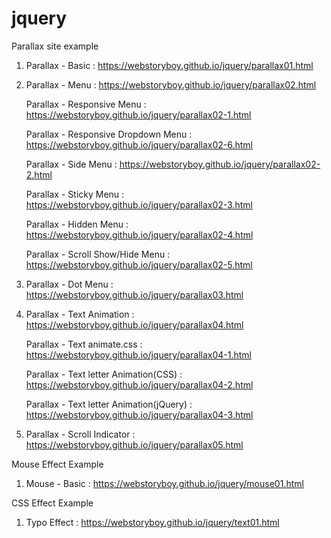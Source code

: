 # jquery

Parallax site example

1. Parallax - Basic : https://webstoryboy.github.io/jquery/parallax01.html

2. Parallax - Menu : https://webstoryboy.github.io/jquery/parallax02.html

   Parallax - Responsive Menu : https://webstoryboy.github.io/jquery/parallax02-1.html 
   
   Parallax - Responsive Dropdown Menu : https://webstoryboy.github.io/jquery/parallax02-6.html 
   
   Parallax - Side Menu : https://webstoryboy.github.io/jquery/parallax02-2.html 
   
   Parallax - Sticky Menu : https://webstoryboy.github.io/jquery/parallax02-3.html 
   
   Parallax - Hidden Menu : https://webstoryboy.github.io/jquery/parallax02-4.html 
   
   Parallax - Scroll Show/Hide Menu : https://webstoryboy.github.io/jquery/parallax02-5.html 
   
3. Parallax - Dot Menu : https://webstoryboy.github.io/jquery/parallax03.html

4. Parallax - Text Animation : https://webstoryboy.github.io/jquery/parallax04.html

   Parallax - Text animate.css : https://webstoryboy.github.io/jquery/parallax04-1.html
   
   Parallax - Text letter Animation(CSS) : https://webstoryboy.github.io/jquery/parallax04-2.html
   
   Parallax - Text letter Animation(jQuery) : https://webstoryboy.github.io/jquery/parallax04-3.html

5. Parallax - Scroll Indicator : https://webstoryboy.github.io/jquery/parallax05.html


Mouse Effect Example

1. Mouse -  Basic : https://webstoryboy.github.io/jquery/mouse01.html


CSS Effect Example

1. Typo Effect : https://webstoryboy.github.io/jquery/text01.html
